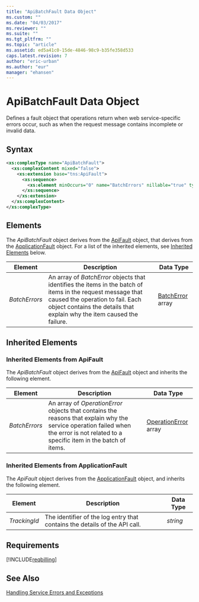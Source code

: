 ```yaml
---
title: "ApiBatchFault Data Object"
ms.custom: ""
ms.date: "04/03/2017"
ms.reviewer: ""
ms.suite: ""
ms.tgt_pltfrm: ""
ms.topic: "article"
ms.assetid: ed5a41c0-15de-4846-98c9-b35fe358d533
caps.latest.revision: 7
author: "eric-urban"
ms.author: "eur"
manager: "ehansen"
---
```

# ApiBatchFault Data Object
Defines a fault object that operations return when web service-specific errors occur, such as when the request message contains incomplete or invalid data.

## Syntax

```xml
<xs:complexType name="ApiBatchFault">
  <xs:complexContent mixed="false">
    <xs:extension base="tns:ApiFault">
      <xs:sequence>
        <xs:element minOccurs="0" name="BatchErrors" nillable="true" type="tns:ArrayOfBatchError" />
      </xs:sequence>
    </xs:extension>
  </xs:complexContent>
</xs:complexType>
```

## <a name="Elements"></a>Elements
The *ApiBatchFault* object derives from the [ApiFault](../billing-api/apifault-data-object.md) object, that derives from the [ApplicationFault](../billing-api/applicationfault-data-object.md) object. For a list of the inherited elements, see [Inherited Elements](#InheritedElements) below.

|Element|Description|Data Type|
|-----------|---------------|-------------|
|*BatchErrors*|An array of *BatchError* objects that identifies the items in the batch of items in the request message that caused the operation to fail. Each object contains the details that explain why the item caused the failure.|[BatchError](../billing-api/batcherror-data-object.md) array|

## <a name="InheritedElements"></a>Inherited Elements
### <a name="InheritedElementsApiFault"></a>Inherited Elements from ApiFault
The *ApiBatchFault* object derives from the [ApiFault](../billing-api/apifault-data-object.md) object and inherits the following element.

|Element|Description|Data Type|
|-----------|---------------|-------------|
|*BatchErrors*|An array of *OperationError* objects that contains the reasons that explain why the service operation failed when the error is not related to a specific item in the batch of items.|[OperationError](../billing-api/operationerror-data-object.md) array|

### <a name="InheritedElementsApplicationFault"></a>Inherited Elements from ApplicationFault
The *ApiFault* object derives from the [ApplicationFault](../billing-api/applicationfault-data-object.md) object, and inherits the following element. 

|Element|Description|Data Type|
|-----------|---------------|-------------|
|*TrackingId*|The identifier of the log entry that contains the details of the API call.|*string*|

## Requirements
[!INCLUDE[reqbilling](../billing-api/includes/reqbilling.md)]
## See Also
[Handling Service Errors and Exceptions](https://msdn.microsoft.com/library/bing-ads-error-handling-guide.aspx)

